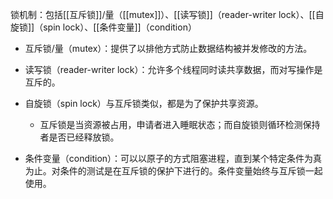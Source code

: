 锁机制：包括[[互斥锁]]/量（[[mutex]]）、[[读写锁]]（reader-writer lock）、[[自旋锁]]（spin lock）、[[条件变量]]（condition）

-   互斥锁/量（mutex）：提供了以排他方式防止数据结构被并发修改的方法。
    
-   读写锁（reader-writer lock）：允许多个线程同时读共享数据，而对写操作是互斥的。
    
-   自旋锁（spin lock）与互斥锁类似，都是为了保护共享资源。
	- 互斥锁是当资源被占用，申请者进入睡眠状态；而自旋锁则循环检测保持者是否已经释放锁。

-   条件变量（condition）：可以以原子的方式阻塞进程，直到某个特定条件为真为止。对条件的测试是在互斥锁的保护下进行的。条件变量始终与互斥锁一起使用。